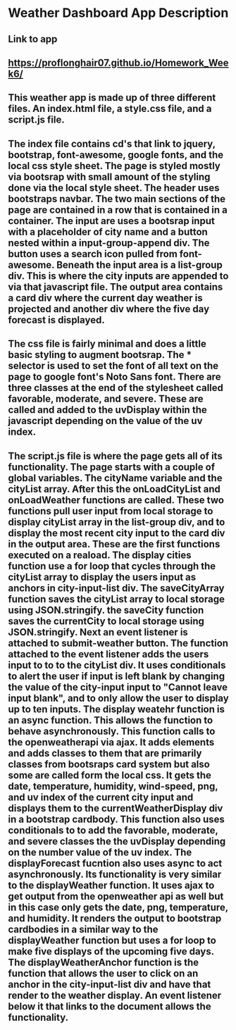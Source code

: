 # Weather Dashboard App Description
## Link to app
## https://proflonghair07.github.io/Homework_Week6/
## This weather app is made up of three different files. An index.html file, a style.css file, and a script.js file.

## The index file contains cd's that link to jquery, bootstrap, font-awesome, google fonts, and the local css style sheet. The page is styled mostly via bootsrap with small amount of the styling done via the local style sheet. The header uses bootstraps navbar. The two main sections of the page are contained in a row that is contained in a container. The input are uses a bootsrap input with a placeholder of city name and a button nested within a input-group-append div. The button uses a search icon pulled from font-awesome. Beneath the input area is a list-group div. This is where the city inputs are appended to via that javascript file. The output area contains a card div where the current day weather is projected and another div where the five day forecast is displayed.

## The css file is fairly minimal and does a little basic styling to augment bootsrap. The \* selector is used to set the font of all text on the page to google font's Noto Sans font. There are three classes at the end of the stylesheet called favorable, moderate, and severe. These are called and added to the uvDisplay within the javascript depending on the value of the uv index.

## The script.js file is where the page gets all of its functionality. The page starts with a couple of global variables. The cityName variable and the cityList array. After this the onLoadCityList and onLoadWeather functions are called. These two functions pull user input from local storage to display cityList array in the list-group div, and to display the most recent city input to the card div in the output area. These are the first functions executed on a reaload. The display cities function use a for loop that cycles through the cityList array to display the users input as anchors in city-input-list div. The saveCityArray function saves the cityList array to local storage using JSON.stringify. the saveCity function saves the currentCity to local storage using JSON.stringify. Next an event listener is attached to submit-weather button. The function attached to the event listener adds the users input to to to the cityList div. It uses conditionals to alert the user if input is left blank by changing the value of the city-input input to "Cannot leave input blank", and to only allow the user to display up to ten inputs. The display weatehr function is an async function. This allows the function to behave asynchronously. This function calls to the openweatherapi via ajax. It adds elements and adds classes to them that are primarily classes from bootsraps card system but also some are called form the local css. It gets the date, temperature, humidity, wind-speed, png, and uv index of the current city input and displays them to the currentWeatherDisplay div in a bootstrap cardbody. This function also uses conditionals to to add the favorable, moderate, and severe classes the the uvDisplay depending on the number value of the uv index. The displayForecast fucntion also uses async to act asynchronously. Its functionality is very similar to the displayWeather function. It uses ajax to get output from the openweather api as well but in this case only gets the date, png, temperature, and humidity. It renders the output to bootstrap cardbodies in a similar way to the displayWeather function but uses a for loop to make five displays of the upcoming five days. The displayWeatherAnchor function is the function that allows the user to click on an anchor in the city-input-list div and have that render to the weather display. An event listener below it that links to the document allows the functionality.
